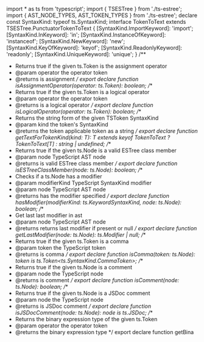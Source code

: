 import * as ts from 'typescript';
import { TSESTree } from './ts-estree';
import { AST_NODE_TYPES, AST_TOKEN_TYPES } from './ts-estree';
declare const SyntaxKind: typeof ts.SyntaxKind;
interface TokenToText extends TSESTree.PunctuatorTokenToText {
    [SyntaxKind.ImportKeyword]: 'import';
    [SyntaxKind.InKeyword]: 'in';
    [SyntaxKind.InstanceOfKeyword]: 'instanceof';
    [SyntaxKind.NewKeyword]: 'new';
    [SyntaxKind.KeyOfKeyword]: 'keyof';
    [SyntaxKind.ReadonlyKeyword]: 'readonly';
    [SyntaxKind.UniqueKeyword]: 'unique';
}
/**
 * Returns true if the given ts.Token is the assignment operator
 * @param operator the operator token
 * @returns is assignment
 */
export declare function isAssignmentOperator<T extends ts.SyntaxKind>(operator: ts.Token<T>): boolean;
/**
 * Returns true if the given ts.Token is a logical operator
 * @param operator the operator token
 * @returns is a logical operator
 */
export declare function isLogicalOperator<T extends ts.SyntaxKind>(operator: ts.Token<T>): boolean;
/**
 * Returns the string form of the given TSToken SyntaxKind
 * @param kind the token's SyntaxKind
 * @returns the token applicable token as a string
 */
export declare function getTextForTokenKind<T extends ts.SyntaxKind>(kind: T): T extends keyof TokenToText ? TokenToText[T] : string | undefined;
/**
 * Returns true if the given ts.Node is a valid ESTree class member
 * @param node TypeScript AST node
 * @returns is valid ESTree class member
 */
export declare function isESTreeClassMember(node: ts.Node): boolean;
/**
 * Checks if a ts.Node has a modifier
 * @param modifierKind TypeScript SyntaxKind modifier
 * @param node TypeScript AST node
 * @returns has the modifier specified
 */
export declare function hasModifier(modifierKind: ts.KeywordSyntaxKind, node: ts.Node): boolean;
/**
 * Get last last modifier in ast
 * @param node TypeScript AST node
 * @returns returns last modifier if present or null
 */
export declare function getLastModifier(node: ts.Node): ts.Modifier | null;
/**
 * Returns true if the given ts.Token is a comma
 * @param token the TypeScript token
 * @returns is comma
 */
export declare function isComma(token: ts.Node): token is ts.Token<ts.SyntaxKind.CommaToken>;
/**
 * Returns true if the given ts.Node is a comment
 * @param node the TypeScript node
 * @returns is comment
 */
export declare function isComment(node: ts.Node): boolean;
/**
 * Returns true if the given ts.Node is a JSDoc comment
 * @param node the TypeScript node
 * @returns is JSDoc comment
 */
export declare function isJSDocComment(node: ts.Node): node is ts.JSDoc;
/**
 * Returns the binary expression type of the given ts.Token
 * @param operator the operator token
 * @returns the binary expression type
 */
export declare function getBina